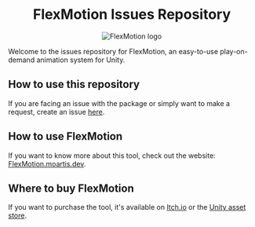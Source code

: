 

<h1 align="center">FlexMotion Issues Repository</h1>

<p align="center">
  <img src="https://flexmotion.moartis.dev/img/flexmotion-logo-256.png" alt="FlexMotion logo"/>
</p>

Welcome to the issues repository for FlexMotion, an easy-to-use play-on-demand animation system for Unity.

## How to use this repository

If you are facing an issue with the package or simply want to make a request, create an issue [here](https://github.com/MoArtis/Unity-SV-FlexMotion-Issues/issues/new/choose). 

## How to use FlexMotion

If you want to know more about this tool, check out the website: [FlexMotion.moartis.dev](https://flexmotion.moartis.dev).

## Where to buy FlexMotion

If you want to purchase the tool, it's available on [Itch.io]() or the [Unity asset store]().

